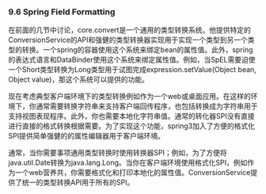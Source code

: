 ### 9.6 Spring Field Formatting

在前面的几节中讨论，core.convert是一个通用的类型转换系统。他提供特定的ConversionService的API和强健的类型转换器实现用于实现一个类型到另一个类型的转换。一个spring的容器使用这个系统来绑定bean的属性值。此外，spring的表达式语言和DataBinder使用这个系统来绑定属性值。例如，当SpEL需要迫使一个Short类型转换为Long类型用于试图完成expression.setValue(Object bean, Object value)，那这个系统可以提供的功能。

现在考虑典型客户端环境下的类型转换例如作为一个web或桌面应用。在这样的环境下，你通常需要转换字符串来支持客户端回传程序，也包括转换成为字符串用于支持视图表现程序。此外，你也需要本地化字符串值。通常的转化器SPI没有直接进行直接的格式转换根据需要。为了实现这个功能，spring3加入了方便的格式化SPI提供简单强健的的属性编辑器用于客户端环境。

通常，当你需要事项通用类型转换时使用转换器SPI；例如，为了方便将java.util.Date转换为java.lang.Long。当你在客户端环境使用格式化SPI，例如作为一个web营养共，你需要格式化和打印本地化的属性值。ConversionService提供了统一的类型转换API用于所有的SPI。